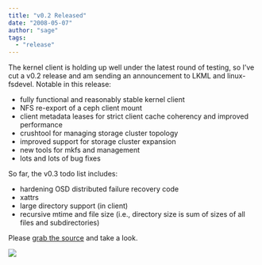 ```yaml
---
title: "v0.2 Released"
date: "2008-05-07"
author: "sage"
tags: 
  - "release"
---
```


The kernel client is holding up well under the latest round of testing, so I’ve cut a v0.2 release and am sending an announcement to LKML and linux-fsdevel. Notable in this release:

- fully functional and reasonably stable kernel client
- NFS re-export of a ceph client mount
- client metadata leases for strict client cache coherency and improved performance
- crushtool for managing storage cluster topology
- improved support for storage cluster expansion
- new tools for mkfs and management
- lots and lots of bug fixes

So far, the v0.3 todo list includes:

- hardening OSD distributed failure recovery code
- xattrs
- large directory support (in client)
- recursive mtime and file size (i.e., directory size is sum of sizes of all files and subdirectories)

Please [grab the source](http://ceph.newdream.net/source-control/) and take a look.

![](http://track.hubspot.com/__ptq.gif?a=268973&k=14&bu=http://ceph.com&r=http://ceph.com/releases/v02-released/&bvt=rss&p=wordpress)
